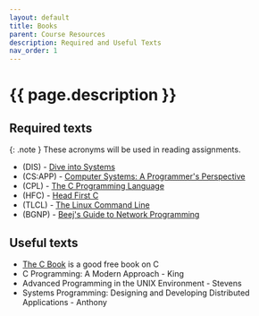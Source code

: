 ```yaml
---
layout: default
title: Books
parent: Course Resources
description: Required and Useful Texts
nav_order: 1
---
```


# {{ page.description }}

## Required texts

{: .note }
These acronyms will be used in reading assignments.

* (DIS) - [Dive into Systems](https://diveintosystems.org/book/)
* (CS:APP) - [Computer Systems: A Programmer's Perspective](https://rhodes.box.com/s/nfhaigubsk6c39t5100wecv2hdv2xptu)
* (CPL) - [The C Programming Language](https://rhodes.box.com/s/e5mhher0zqhz2305d6oc8sgjlzv7vb68)
* (HFC) - [Head First C](https://rhodes.box.com/s/ikhig2m483x1tgqvv6npo2lhwjrh66rm)
* (TLCL) - [The Linux Command Line](/assets/TLCL-19.01.pdf)
* (BGNP) - [Beej's Guide to Network Programming](https://beej.us/guide/bgnet/)

## Useful texts

* [The C Book](https://publications.gbdirect.co.uk/c_book/) is a good free book
  on C
* C Programming: A Modern Approach - King
* Advanced Programming in the UNIX Environment - Stevens
* Systems Programming: Designing and Developing Distributed Applications -
  Anthony

